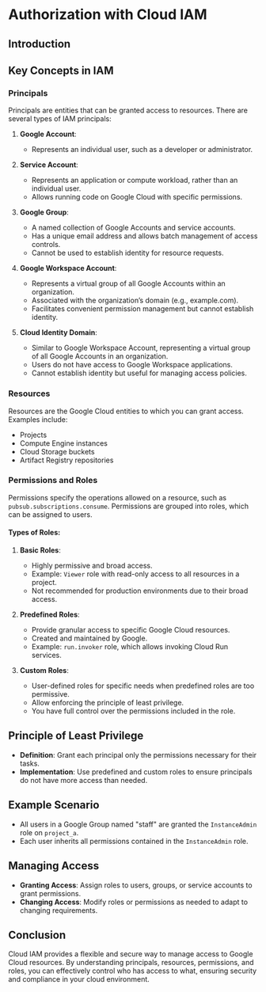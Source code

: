 # Authorization with Cloud IAM

## Introduction

## Key Concepts in IAM

### Principals
Principals are entities that can be granted access to resources. There are several types of IAM principals:

1. **Google Account**:
   - Represents an individual user, such as a developer or administrator.
   
2. **Service Account**:
   - Represents an application or compute workload, rather than an individual user.
   - Allows running code on Google Cloud with specific permissions.

3. **Google Group**:
   - A named collection of Google Accounts and service accounts.
   - Has a unique email address and allows batch management of access controls.
   - Cannot be used to establish identity for resource requests.

4. **Google Workspace Account**:
   - Represents a virtual group of all Google Accounts within an organization.
   - Associated with the organization’s domain (e.g., example.com).
   - Facilitates convenient permission management but cannot establish identity.

5. **Cloud Identity Domain**:
   - Similar to Google Workspace Account, representing a virtual group of all Google Accounts in an organization.
   - Users do not have access to Google Workspace applications.
   - Cannot establish identity but useful for managing access policies.

### Resources
Resources are the Google Cloud entities to which you can grant access. Examples include:
- Projects
- Compute Engine instances
- Cloud Storage buckets
- Artifact Registry repositories

### Permissions and Roles
Permissions specify the operations allowed on a resource, such as `pubsub.subscriptions.consume`. Permissions are grouped into roles, which can be assigned to users.

#### Types of Roles:
1. **Basic Roles**:
   - Highly permissive and broad access.
   - Example: `Viewer` role with read-only access to all resources in a project.
   - Not recommended for production environments due to their broad access.

2. **Predefined Roles**:
   - Provide granular access to specific Google Cloud resources.
   - Created and maintained by Google.
   - Example: `run.invoker` role, which allows invoking Cloud Run services.

3. **Custom Roles**:
   - User-defined roles for specific needs when predefined roles are too permissive.
   - Allow enforcing the principle of least privilege.
   - You have full control over the permissions included in the role.

## Principle of Least Privilege
- **Definition**: Grant each principal only the permissions necessary for their tasks.
- **Implementation**: Use predefined and custom roles to ensure principals do not have more access than needed.

## Example Scenario
- All users in a Google Group named "staff" are granted the `InstanceAdmin` role on `project_a`.
- Each user inherits all permissions contained in the `InstanceAdmin` role.

## Managing Access
- **Granting Access**: Assign roles to users, groups, or service accounts to grant permissions.
- **Changing Access**: Modify roles or permissions as needed to adapt to changing requirements.

## Conclusion
Cloud IAM provides a flexible and secure way to manage access to Google Cloud resources. By understanding principals, resources, permissions, and roles, you can effectively control who has access to what, ensuring security and compliance in your cloud environment.